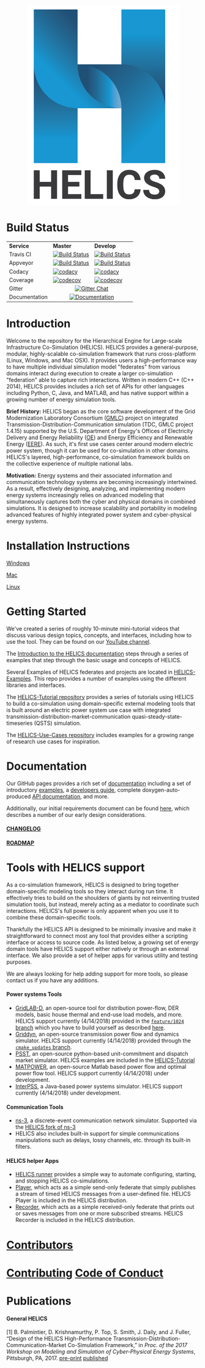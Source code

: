 <p align="center">
<img src="docs/img/HELICS_Logo.png" width="400">
</p>

# Build Status
<table>
  <tr>
    <td><b>Service</b></td>
    <td><b>Master</b></td>
    <td><b>Develop</b></td>
  </tr>
  <tr>
  <td>Travis CI</td>
  <td><a href="https://travis-ci.org/GMLC-TDC/HELICS-src"><img src="https://travis-ci.org/GMLC-TDC/HELICS-src.svg?branch=master" alt="Build Status" /></a></td>
  <td><a href="https://travis-ci.org/GMLC-TDC/HELICS-src"><img src="https://travis-ci.org/GMLC-TDC/HELICS-src.svg?branch=develop" alt="Build Status" /></a></td>
  </tr>
  <tr>
  <td>Appveyor</td>
  <td><a href="https://ci.appveyor.com/project/nightlark/helics-src/branch/master"><img src="https://ci.appveyor.com/api/projects/status/afpa4mv0kgsjwvtn/branch/master?svg=true" alt="Build Status" /></a></td>
  <td><a href="https://ci.appveyor.com/project/nightlark/helics-src/branch/develop"><img src="https://ci.appveyor.com/api/projects/status/afpa4mv0kgsjwvtn/branch/develop?svg=true" alt="Build Status" /></a></td>
  </tr>
  <tr>
  <td>Codacy</td>
  <td><a href="https://www.codacy.com/app/phlptp/HELICS-src?utm_source=github.com&amp;utm_medium=referral&amp;utm_content=GMLC-TDC/HELICS-src&amp;utm_campaign=Badge_Grade;branch=master"><img src="https://api.codacy.com/project/badge/Grade/83ba19b36b714c729ec3a3d18504505e?branch=master" alt="codacy" /></a></td>
  <td><a href="https://www.codacy.com/app/phlptp/HELICS-src?utm_source=github.com&amp;utm_medium=referral&amp;utm_content=GMLC-TDC/HELICS-src&amp;utm_campaign=Badge_Grade;branch=develop"><img src="https://api.codacy.com/project/badge/Grade/83ba19b36b714c729ec3a3d18504505e?branch=develop" alt="codacy" /></a></td>
  </tr>
  <tr>
  <td>Coverage</td>
  <td><a href="https://codecov.io/gh/GMLC-TDC/HELICS-src"><img src="https://codecov.io/gh/GMLC-TDC/HELICS-src/branch/master/graph/badge.svg" alt="codecov" /></a></td>
  <td><a href="https://codecov.io/gh/GMLC-TDC/HELICS-src/branch/HELICS_2_0"><img src="https://codecov.io/gh/GMLC-TDC/HELICS-src/branch/HELICS_2_0/graph/badge.svg" alt="codecov" /></a></td>
  </tr>
  <tr>
  <td>Gitter</td>
  <td colspan="2" align="center">
  <a href="https://gitter.im/GMLC-TDC/HELICS-src"><img src="https://badges.gitter.im/GMLC-TDC/HELICS-src.png" alt="Gitter Chat" /></a></td>
  </tr>
  <tr>
  <td>Documentation</td>
  <td colspan="2" align="center">
  <a href="http://gmlc-tdc.github.io/HELICS-src"><img src="https://img.shields.io/badge/docs-ready-blue.svg" alt="Documentation" /></a></td></tr>
</table>


# Introduction

Welcome to the repository for the Hierarchical Engine for Large-scale Infrastructure Co-Simulation (HELICS).  HELICS provides a general-purpose, modular, highly-scalable co-simulation framework that runs cross-platform (Linux, Windows, and Mac OSX). It provides users a high-performance way to have multiple individual simulation model "federates" from various domains interact during execution to create a larger co-simulation "federation" able to capture rich interactions. Written in modern C++ (C++ 2014), HELICS provides includes a rich set of APIs for other languages including Python, C, Java, and MATLAB, and has native support within a growing number of energy simulation tools.

**Brief History:** HELICS began as the core software development of the Grid Modernization Laboratory Consortium ([GMLC](https://gridmod.labworks.org/)) project  on integrated Transmission-Distribution-Communication simulation (TDC, GMLC project 1.4.15) supported by the U.S. Department of Energy's Offices of Electricity Delivery and Energy Reliability ([OE](https://www.energy.gov/oe/office-electricity-delivery-and-energy-reliability)) and Energy Efficiency and Renewable Energy ([EERE](https://www.energy.gov/eere/office-energy-efficiency-renewable-energy)). As such, it's first use cases center around modern electric power system, though it can be used for co-simulation in other domains. HELICS's  layered, high-performance, co-simulation framework builds on the collective experience of multiple national labs.

**Motivation:** Energy systems and their associated information and communication technology systems are becoming increasingly intertwined. As a result, effectively designing, analyzing, and implementing modern energy systems increasingly relies on advanced modeling that simultaneously captures both the cyber and physical domains in combined simulations.  It is designed to increase scalability and portability in modeling advanced features of highly integrated power system and cyber-physical energy systems.

# Installation Instructions

[Windows](https://gmlc-tdc.github.io/HELICS-src/installation/windows.html)

[Mac](https://gmlc-tdc.github.io/HELICS-src/installation/mac.html)

[Linux](https://gmlc-tdc.github.io/HELICS-src/installation/linux.html)

# Getting Started

We've created a series of roughly 10-minute mini-tutorial videos that discuss various design topics, concepts, and interfaces, including how to use the tool. They can be found on our [YouTube channel](https://www.youtube.com/channel/UCPa81c4BVXEYXt2EShTzbcg).   

The [Introduction to the HELICS documentation](https://gmlc-tdc.github.io/HELICS-src/introduction/index.html) steps through a series of examples that step through the basic usage and concepts of HELICS.

Several Examples of HELICS federates and projects are located in [HELICS-Examples](https://github.com/GMLC-TDC/HELICS-Examples).  This repo provides a number of examples using the different libraries and interfaces.

The [HELICS-Tutorial repository](https://github.com/GMLC-TDC/HELICS-Tutorial) provides a series of tutorials using HELICS to build a co-simulation using domain-specific external modeling tools that is built around an electric power system use case with integrated transmission-distribution-market-communication quasi-steady-state-timeseries (QSTS) simulation.

The [HELICS-Use-Cases repository](https://github.com/GMLC-TDC/HELICS-Use-Cases) includes examples for a growing range of research use cases for inspiration.

# Documentation

Our GitHub pages provides a rich set of [documentation](https://gmlc-tdc.github.io/HELICS-src/index.html) including a set of introductory [examples](https://gmlc-tdc.github.io/HELICS-src/introduction/index.html), a [developers guide](https://gmlc-tdc.github.io/HELICS-src/developer-guide/index.html), complete doxygen-auto-produced [API documentation](https://gmlc-tdc.github.io/HELICS-src/doxygen/), and more.

Additionally, our initial requirements document can be found [here](https://github.com/GMLC-TDC/specification-doc/blob/master/src/specification.md), which describes a number of our early design considerations.

#### [CHANGELOG](CHANGELOG.md)
#### [ROADMAP](ROADMAP.md)

# Tools with HELICS support

As a co-simulation framework, HELICS is designed to bring together domain-specific modeling tools so they interact during run time. It effectively tries to build on the shoulders of giants by not reinventing trusted simulation tools, but instead, merely acting as a mediator to coordinate such interactions. HELICS's full power is only apparent when you use it to combine these domain-specific tools.  

Thankfully the HELICS API is designed to be minimally invasive and make it straightforward to connect most any tool that provides either a scripting interface or access to source code. As listed below, a growing set of energy domain tools have HELICS support either natively or through an external interface. We also provide a set of helper apps for various utility and testing purposes.

We are always looking for help adding support for more tools, so please contact us if you have any additions.

#### Power systems Tools

* [GridLAB-D](https://www.gridlabd.org/), an open-source tool for distribution power-flow, DER models, basic house thermal and end-use load models, and more. HELICS support currently (4/14/2018) provided in the [`feature/1024` branch](https://github.com/gridlab-d/gridlab-d/tree/feature/1024) which you have to build yourself as described [here](https://github.com/GMLC-TDC/HELICS-Tutorial/tree/master/setup).
* [Griddyn](https://github.com/LLNL/GridDyn), an open-source transmission power flow and dynamics simulator. HELICS support currently (4/14/2018) provided through the [`cmake_updates` branch](https://github.com/LLNL/GridDyn/tree/cmake_update).
* [PSST](https://github.com/kdheepak/psst), an open-source python-based unit-commitment and dispatch market simulator. HELICS examples are included in the  [HELICS-Tutorial](https://github.com/GMLC-TDC/HELICS-Tutorial)
* [MATPOWER](http://www.pserc.cornell.edu/matpower/), an open-source Matlab based power flow and optimal power flow tool. HELICS support currently (4/14/2018) under development.
* [InterPSS](http://www.interpss.org/), a Java-based power systems simulator. HELICS support currently (4/14/2018) under development.

#### Communication Tools

* [ns-3](https://www.nsnam.org/), a discrete-event communication network simulator. Supported via the [HELICS fork of ns-3](https://github.com/GMLC-TDC/ns-3-dev-git)
* HELICS also includes built-in support for simple communications manipulations such as delays, lossy channels, etc. through its built-in filters.

#### HELICS helper Apps

* [HELICS runner](https://github.com/GMLC-TDC/helics-runner) provides a simple way to automate configuring, starting, and stopping HELICS co-simulations.
* [Player](https://gmlc-tdc.github.io/HELICS-src/apps/Player.html), which acts as a simple send-only federate that simply publishes a stream of timed HELICS messages from a user-defined file. HELICS Player is included in the HELICS distribution.
* [Recorder](https://gmlc-tdc.github.io/HELICS-src/apps/Recorder.html), which acts as a simple received-only federate that prints out or saves messages from one or more subscribed streams. HELICS Recorder is included in the HELICS distribution.

# [Contributors](CONTRIBUTORS.md)

# [Contributing](CONTRIBUTING.md)  [Code of Conduct](code-of-conduct.md)

# Publications

#### General HELICS

[1] B. Palmintier, D. Krishnamurthy, P. Top, S. Smith, J. Daily, and J. Fuller, “Design of the HELICS High-Performance Transmission-Distribution-Communication-Market Co-Simulation Framework,” in *Proc. of the 2017 Workshop on Modeling and Simulation of Cyber-Physical Energy Systems*, Pittsburgh, PA, 2017. [pre-print](https://www.nrel.gov/docs/fy17osti/67928.pdf) [published](https://ieeexplore.ieee.org/document/8064542/)
